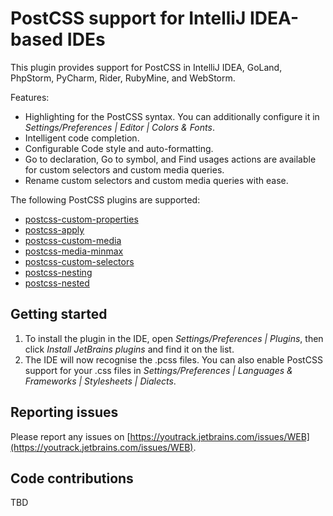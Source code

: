 # PostCSS support for IntelliJ IDEA-based IDEs

This plugin provides support for PostCSS in IntelliJ IDEA, GoLand, PhpStorm, PyCharm, Rider, RubyMine, and WebStorm.

Features:
- Highlighting for the PostCSS syntax. You can additionally configure it in *Settings/Preferences | Editor | Colors & Fonts*.
- Intelligent code completion.
- Configurable Code style and auto-formatting.
- Go to declaration, Go to symbol, and Find usages actions are available for custom selectors and custom media queries.
- Rename custom selectors and custom media queries with ease.

The following PostCSS plugins are supported:

- [postcss-custom-properties](https://github.com/postcss/postcss-custom-properties)
- [postcss-apply](https://github.com/pascalduez/postcss-apply)
- [postcss-custom-media](https://github.com/postcss/postcss-custom-media)
- [postcss-media-minmax](https://github.com/postcss/postcss-media-minmax)
- [postcss-custom-selectors](https://github.com/postcss/postcss-custom-selectors)
- [postcss-nesting](https://github.com/jonathantneal/postcss-nesting)
- [postcss-nested](https://github.com/postcss/postcss-nested) 

## Getting started

1. To install the plugin in the IDE, open *Settings/Preferences | Plugins*, then click *Install JetBrains plugins* and find it on the list.
2. The IDE will now recognise the .pcss files. You can also enable PostCSS support for your .css files in *Settings/Preferences | Languages & Frameworks | Stylesheets | Dialects*.

## Reporting issues
Please report any issues on [https://youtrack.jetbrains.com/issues/WEB](https://youtrack.jetbrains.com/issues/WEB).

## Code contributions
TBD
